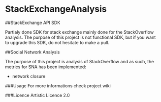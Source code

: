 # StackExchangeAnalysis

##StackExchange API SDK

Partialy done SDK for stack exchange mainly done for the StackOverflow analysis. The purpose of this project is not functional SDK, but if you want to upgrade this SDK, do not hesitate to make a pull. 

##Social Network Analysis

The purpose of this project is analysis of StackOverflow and as such, the metrics for SNA has been implemented:
- network closure


###Usage
For more informations check project wiki

###Licence
Artistic Licence 2.0
